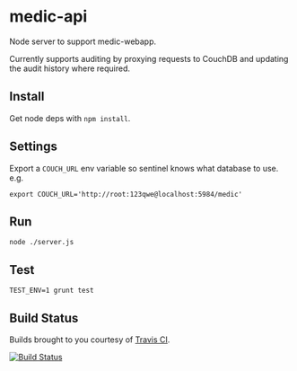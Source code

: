 # medic-api

Node server to support medic-webapp.

Currently supports auditing by proxying requests to CouchDB and updating the
audit history where required.

## Install

Get node deps with  `npm install`.

## Settings

Export a `COUCH_URL` env variable so sentinel knows what database to use. e.g.

```export COUCH_URL='http://root:123qwe@localhost:5984/medic'```

## Run

`node ./server.js`

## Test

`TEST_ENV=1 grunt test`

## Build Status

Builds brought to you courtesy of [Travis CI](https://travis-ci.org/medic/medic-api).

[![Build Status](https://travis-ci.org/medic/medic-api.png?branch=master)](https://travis-ci.org/medic/medic-api/branches)

